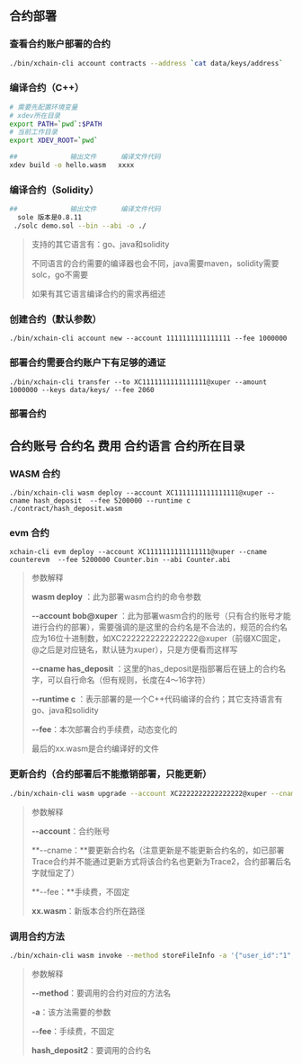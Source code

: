 ## 合约部署

### 查看合约账户部署的合约

```sh
./bin/xchain-cli account contracts --address `cat data/keys/address`
```

### 编译合约（C++）

```sh
# 需要先配置环境变量
# xdev所在目录
export PATH=`pwd`:$PATH
# 当前工作目录
export XDEV_ROOT=`pwd`

##             输出文件      编译文件代码
xdev build -o hello.wasm   xxxx
```

### 编译合约（Solidity）

```sh
##             输出文件      编译文件代码
  sole 版本是0.8.11 
 ./solc demo.sol --bin --abi -o ./
```

> 支持的其它语言有：go、java和solidity
>
> 不同语言的合约需要的编译器也会不同，java需要maven，solidity需要solc，go不需要
>
> 如果有其它语言编译合约的需求再细述

### 创建合约（默认参数）

```shell
./bin/xchain-cli account new --account 1111111111111111 --fee 1000000
```

### 部署合约需要合约账户下有足够的通证

```shell
./bin/xchain-cli transfer --to XC1111111111111111@xuper --amount 1000000 --keys data/keys/ --fee 2060
```

### 部署合约

## 合约账号             合约名               费用            合约语言                合约所在目录

### **WASM 合约**

```
./bin/xchain-cli wasm deploy --account XC1111111111111111@xuper --cname hash_deposit  --fee 5200000 --runtime c ./contract/hash_deposit.wasm
```

### evm 合约

```
xchain-cli evm deploy --account XC1111111111111111@xuper --cname counterevm  --fee 5200000 Counter.bin --abi Counter.abi
```

> 参数解释
>
> **wasm deploy** ：此为部署wasm合约的命令参数
>
> **--account bob@xuper** ：此为部署wasm合约的账号（只有合约账号才能进行合约的部署），需要强调的是这里的合约名是不合法的，规范的合约名应为16位十进制数，如XC2222222222222222@xuper（前缀XC固定，@之后是对应链名，默认链为xuper），只是方便看而这样写
>
> **--cname has_deposit** ：这里的has_deposit是指部署后在链上的合约名字，可以自行命名（但有规则，长度在4～16字符）
>
> **--runtime c** ：表示部署的是一个C++代码编译的合约；其它支持语言有go、java和solidity
>
> **--fee**：本次部署合约手续费，动态变化的
>
> 最后的xx.wasm是合约编译好的文件

### 更新合约（合约部署后不能撤销部署，只能更新）

```sh
./bin/xchain-cli wasm upgrade --account XC2222222222222222@xuper --cname hash_deposit2  --fee 5200000  ./contract/hash_deposit.wasm
```

> 参数解释
>
> **--account**：合约账号
>
> **--cname：**要更新合约名（注意更新是不能更新合约名的，如已部署Trace合约并不能通过更新方式将该合约名也更新为Trace2，合约部署后名字就恒定了）
>
> **--fee：**手续费，不固定
>
> **xx.wasm**：新版本合约所在路径

### 调用合约方法

```sh
./bin/xchain-cli wasm invoke --method storeFileInfo -a '{"user_id":"1","hash_id":"1234","file_name":"test"}' --fee 200 hash_deposit2 --account {指定账户发起，可以是合约地址}
```

> 参数解释
>
> **--method**：要调用的合约对应的方法名
>
> **-a**：该方法需要的参数
>
> **--fee**：手续费，不固定
>
> **hash_deposit2**：要调用的合约名
